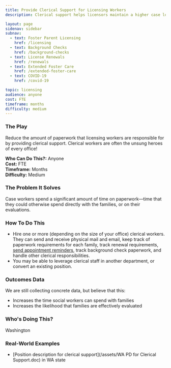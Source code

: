 ```yaml
---
title: Provide Clerical Support for Licensing Workers
description: Clerical support helps licensors maintain a higher case load with greater family satisfaction.

layout: page
sidenav: sidebar
subnav:
  - text: Foster Parent Licensing
    href: /licensing
  - text: Background Checks
    href: /background-checks
  - text: License Renewals
    href: /renewals
  - text: Extended Foster Care
    href: /extended-foster-care
  - text: COVID-19
    href: /covid-19

topic: licensing
audience: anyone
cost: FTE
timeframe: months
difficulty: medium
---
```



### The Play

Reduce the amount of paperwork that licensing workers are responsible for by providing clerical support. Clerical workers are often the unsung heroes of every office!

**Who Can Do This?:**
Anyone<br />
**Cost:**
FTE<br />
**Timeframe:**
Months<br />
**Difficulty:**
Medium<br />

### The Problem It Solves

Case workers spend a significant amount of time on paperwork—time that they could otherwise spend directly with the families, or on their evaluations.

### How To Do This

* Hire one or more (depending on the size of your office) clerical workers. They can send and receive physical mail and email, keep track of paperwork requirements for each family, track renewal requirements, [send appointment reminders](https://www.childwelfareplaybook.com/playbook/send_appointment_reminders), track background check paperwork, and handle other clerical responsibilities.
* You may be able to leverage clerical staff in another department, or convert an existing position.

### Outcomes Data

We are still collecting concrete data, but believe that this:
* Increases the time social workers can spend with families
* Increases the likelihood that families are effectively evaluated

### Who's Doing This?

Washington

### Real-World Examples

* [Position description for clerical support](/assets/WA PD for Clerical Support.doc) in WA state